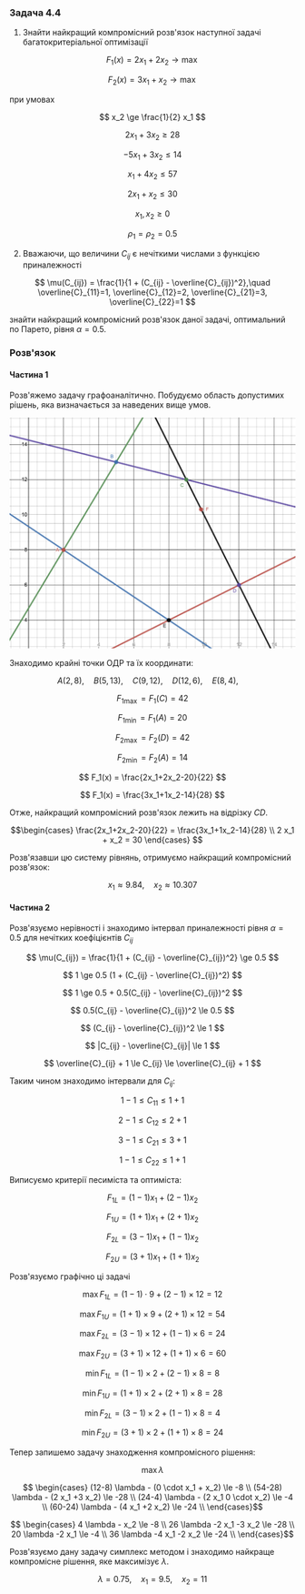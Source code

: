 ### Задача 4.4 

1. Знайти найкращий компромісний розв'язок наступної задачі багатокритеріальної оптимізації 

$$ F_1(x) = 2 x_1 + 2 x_2 \rightarrow \max $$

$$ F_2(x) = 3 x_1 +   x_2 \rightarrow \max $$

при умовах 

$$ x_2 \ge \frac{1}{2} x_1 $$

$$ 2 x_1 + 3 x_2 \ge 28 $$

$$ -5 x_1 + 3 x_2 \le 14 $$

$$ x_1 + 4 x_2 \le 57 $$

$$ 2 x_1 + x_2 \le 30 $$

$$ x_1, x_2 \ge 0 $$

$$ \rho_1 = \rho_2 = 0.5 $$

2. Вважаючи, що величини $C_{ij}$ є нечіткими числами з функцією приналежності
   
$$ \mu(C_{ij}) = \frac{1}{1 + (C_{ij} - \overline{C}_{ij})^2},\quad 
\overline{C}_{11}=1, 
\overline{C}_{12}=2, 
\overline{C}_{21}=3, 
\overline{C}_{22}=1
$$

знайти найкращий компромісний розв'язок даної задачі, оптимальний по Парето, рівня $\alpha=0.5$. 

### Розв'язок

#### Частина 1

Розв'яжемо задачу графоаналітично. Побудуємо область допустимих рішень, яка визначається за наведених вище умов.

![](Screenshot%202021-12-25%20at%2019.24.01.png)

Знаходимо крайні точки ОДР та їх координати:

$$ A(2, 8), \quad
B(5, 13), \quad
C(9, 12), \quad
D(12, 6), \quad
E(8, 4), \quad $$

$$ F_{1 \max} = F_1(C) = 42 $$

$$ F_{1 \min} = F_1(A) = 20 $$

$$ F_{2 \max} = F_2(D) = 42 $$

$$ F_{2 \min} = F_2(A) = 14 $$

$$ F_1(x) = \frac{2x_1+2x_2-20}{22} $$

$$ F_1(x) = \frac{3x_1+1x_2-14}{28} $$

Отже, найкращий компромісний розв'язок лежить на відрізку $CD$.

$$\begin{cases}
\frac{2x_1+2x_2-20}{22} = \frac{3x_1+1x_2-14}{28} \\
2 x_1 + x_2 = 30 
\end{cases}
$$

Розв'язавши цю систему рівнянь, отримуємо найкращий компромісний розв'язок:

$$ x_1 \approx 9.84, \quad x_2 \approx 10.307 $$

#### Частина 2

Розв'язуємо нерівності і знаходимо інтервал приналежності рівня $\alpha=0.5$ для нечітких коефіцієнтів $C_{ij}$

$$ \mu(C_{ij}) = \frac{1}{1 + (C_{ij} - \overline{C}_{ij})^2} \ge 0.5 $$

$$ 1 \ge 0.5 (1 + (C_{ij} - \overline{C}_{ij})^2) $$

$$ 1 \ge 0.5 + 0.5(C_{ij} - \overline{C}_{ij})^2 $$

$$ 0.5(C_{ij} - \overline{C}_{ij})^2 \le 0.5 $$

$$ (C_{ij} - \overline{C}_{ij})^2 \le 1 $$

$$ |C_{ij} - \overline{C}_{ij}| \le 1 $$

$$ \overline{C}_{ij} + 1 \le C_{ij} \le \overline{C}_{ij} + 1 $$

Таким чином знаходимо інтервали для $C_{ij}$:

$$ 1 - 1 \le C_{11} \le 1 + 1 $$

$$ 2 - 1 \le C_{12} \le 2 + 1 $$

$$ 3 - 1 \le C_{21} \le 3 + 1 $$

$$ 1 - 1 \le C_{22} \le 1 + 1 $$

Виписуємо критерії песиміста та оптиміста:

$$ F_{1L} = (1 - 1) x_1 + (2 - 1) x_2 $$

$$ F_{1U} = (1 + 1) x_1 + (2 + 1) x_2 $$

$$ F_{2L} = (3 - 1) x_1 + (1 - 1) x_2 $$

$$ F_{2U} = (3 + 1) x_1 + (1 + 1) x_2 $$

Розв'язуємо графічно ці задачі

$$\max F_{1L} = (1 - 1) \cdot 9 + (2 - 1) \times 12 = 12$$

$$\max F_{1U} = (1 + 1) \times 9 + (2 + 1) \times 12 = 54 $$

$$\max F_{2L} = (3 - 1) \times 12 + (1 - 1) \times 6 = 24 $$

$$\max F_{2U} = (3 + 1) \times 12 + (1 + 1) \times 6 = 60 $$

$$\min F_{1L} = (1 - 1) \times 2 + (2 - 1) \times 8 = 8 $$

$$\min F_{1U} = (1 + 1) \times 2 + (2 + 1) \times 8 = 28 $$

$$\min F_{2L} = (3 - 1) \times 2 + (1 - 1) \times 8 = 4 $$

$$\min F_{2U} = (3 + 1) \times 2 + (1 + 1) \times 8 = 24 $$

Тепер запишемо задачу знаходження компромісного рішення:

$$ \max \lambda $$

$$ \begin{cases}
(12-8) \lambda - (0 \cdot x_1 + x_2) \le -8 \\
(54-28) \lambda - (2 x_1 +3 x_2) \le -28 \\
(24-4) \lambda - (2 x_1 0 \cdot x_2) \le -4 \\
(60-24) \lambda - (4 x_1 +2 x_2) \le -24 \\
\end{cases}$$

$$ \begin{cases}
4 \lambda  - x_2 \le -8 \\
26 \lambda -2 x_1 -3 x_2 \le -28 \\
20 \lambda -2 x_1  \le -4 \\
36 \lambda -4 x_1 -2 x_2 \le -24 \\
\end{cases}$$

Розв'язуємо дану задачу симплекс методом і знаходимо найкраще компромісне рішення, яке максимізує $\lambda$.

$$ \lambda =0.75  ,\quad x_1 =9.5   ,\quad x_2 =11  $$

